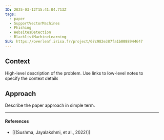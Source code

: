 ```yaml
---
ID: 2025-03-12T15:41:04.713Z
tags:
  - paper
  - SupportVectorMachines
  - Phishing
  - WebsitesDetection
  - BlacklistMachineLearning
SLR: https://overleaf.irisa.fr/project/67c982e387fa1b0088944647
---
```

## Context

High-level description of the problem. Use links to low-level notes to specify the context details

## Approach

Describe the paper approach in simple term.

---
#### References
- [[(Sushma, Jayalakshmi, et al., 2022)]]
